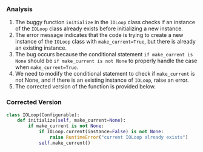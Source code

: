 ### Analysis
1. The buggy function `initialize` in the `IOLoop` class checks if an instance of the `IOLoop` class already exists before initializing a new instance.
2. The error message indicates that the code is trying to create a new instance of the `IOLoop` class with `make_current=True`, but there is already an existing instance.
3. The bug occurs because the conditional statement `if make_current is None` should be `if make_current is not None` to properly handle the case when `make_current=True`.
4. We need to modify the conditional statement to check if `make_current` is not None, and if there is an existing instance of `IOLoop`, raise an error.
5. The corrected version of the function is provided below.

### Corrected Version
```python
class IOLoop(Configurable):
    def initialize(self, make_current=None):
        if make_current is not None:
            if IOLoop.current(instance=False) is not None:
                raise RuntimeError("current IOLoop already exists")
            self.make_current()
```  